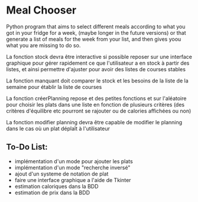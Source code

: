 # Meal Chooser
Python program that aims to select different meals according to what you got in your fridge for a week, (maybe longer in the future versions) or that generate a list of meals for the week from your list, and then gives yoou what you are missing to do so.

La fonction stock devra être interactive si possible reposer sur une interface graphique pour gérer rapidement ce que l'utilisateur a en stock à partir des listes, et ainsi permettre d'ajuster pour avoir des listes de courses stables

La fonction manquant doit comparer le stock et les besoins de la liste de la semaine pour établir la liste de courses

La fonction créerPlanning repose et des petites fonctions et sur l'aléatoire pour choisir les plats dans une liste en fonction de plusieurs critères (des critères d'équilibre etc pourront se rajouter ou de calories affichées ou non)

La fonction modifier planning devra être capable de modifier le planning dans le cas où un plat déplaît à l'utilisateur

 ## To-Do List:
 - implémentation d'un mode pour ajouter les plats
 - implémentation d'un mode "recherche inversé"
 - ajout d'un systeme de notation de plat 
 - faire une interface graphique a l'aide de Tkinter
 - estimation caloriques dans la BDD
 - estimation de prix dans la BDD
